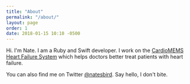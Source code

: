 ```yaml
---
title: "About"
permalink: "/about/"
layout: page
order: 1
date: 2018-01-15 10:10 -0500
---
```

Hi. I'm Nate. I am a Ruby and Swift developer. I work on the [CardioMEMS Heart Failure System](https://www.sjm.com/en/sjm/cardiomems) which helps doctors better treat patients with heart failure. 

You can also find me on Twitter [@natesbird](https://twitter.com/natesbird). Say hello, I don't bite.
